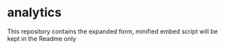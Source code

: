 # analytics

This repository contains the expanded form, minified embed script will be kept in the Readme only
